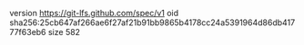 version https://git-lfs.github.com/spec/v1
oid sha256:25cb647af266ae6f27af21b91bb9865b4178cc24a5391964d86db41777f63eb6
size 582
